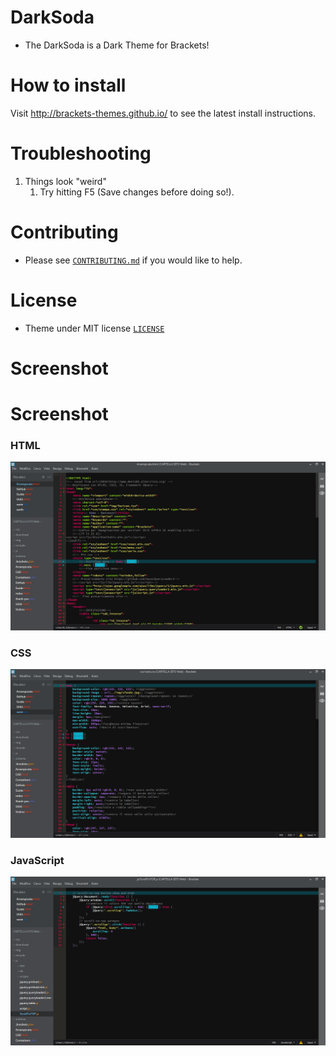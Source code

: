 # DarkSoda


* The DarkSoda is a Dark Theme for Brackets!


# How to install

Visit http://brackets-themes.github.io/ to see the latest install instructions.

# Troubleshooting

1. Things look "weird"
	1. Try hitting F5 (Save changes before doing so!).

# Contributing

* Please see [`CONTRIBUTING.md`](CONTRIBUTING.md) if you would like to help.

# License

* Theme under MIT license [`LICENSE`](LICENSE)

# Screenshot

# Screenshot

### HTML

![HTML Screenshot](https://github.com/Brackets-Themes/DarkSoda/blob/master/screenshots/HTML.png)

### CSS

![CSS Screenshot](https://github.com/Brackets-Themes/DarkSoda/blob/master/screenshots/CSS.png)

### JavaScript

![JS Screenshot](https://github.com/Brackets-Themes/DarkSoda/blob/master/screenshots/JS.png)
